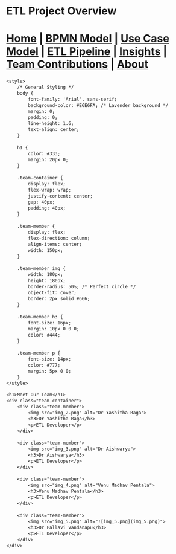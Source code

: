 # ETL Project Overview


[Home](index.md) | [BPMN Model](bpmn.md) | [Use Case Model](use_case.md) | [ETL Pipeline](etl_pipeline.md) | [Insights](insights.md) | [Team Contributions](team.md) | [About](about.md)
=======







<!DOCTYPE html>
<html lang="en">
<head>
    <meta charset="UTF-8">
    <meta name="viewport" content="width=device-width, initial-scale=1.0">
    <title>About - ETL Project</title>

    <style>
        /* General Styling */
        body {
            font-family: 'Arial', sans-serif;
            background-color: #E6E6FA; /* Lavender background */
            margin: 0;
            padding: 0;
            line-height: 1.6;
            text-align: center;
        }

        h1 {
            color: #333;
            margin: 20px 0;
        }

        .team-container {
            display: flex;
            flex-wrap: wrap;
            justify-content: center;
            gap: 40px;
            padding: 40px;
        }

        .team-member {
            display: flex;
            flex-direction: column;
            align-items: center;
            width: 150px;
        }

        .team-member img {
            width: 180px;
            height: 180px;
            border-radius: 50%; /* Perfect circle */
            object-fit: cover;
            border: 2px solid #666;
        }

        .team-member h3 {
            font-size: 16px;
            margin: 10px 0 0 0;
            color: #444;
        }

        .team-member p {
            font-size: 14px;
            color: #777;
            margin: 5px 0 0;
        }
    </style>
</head>
<body>

    <h1>Meet Our Team</h1>
    <div class="team-container">
        <div class="team-member">
            <img src="img_2.png" alt="Dr Yashitha Raga">
            <h3>Dr Yashitha Raga</h3>
            <p>ETL Developer</p>
        </div>

        <div class="team-member">
            <img src="img_3.png" alt="Dr Aishwarya">
            <h3>Dr Aishwarya</h3>
            <p>ETL Developer</p>
        </div>

        <div class="team-member">
            <img src="img_4.png" alt="Venu Madhav Pentala">
            <h3>Venu Madhav Pentala</h3>
            <p>ETL Developer</p>
        </div>

        <div class="team-member">
            <img src="img_5.png" alt="![img_5.png](img_5.png)">
            <h3>Dr Pallavi Vandanapu</h3>
            <p>ETL Developer</p>
        </div>
    </div>

</body>
</html>

 